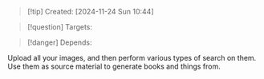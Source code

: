 
>[!tip] Created: [2024-11-24 Sun 10:44]

>[!question] Targets: 

>[!danger] Depends: 

Upload all your images, and then perform various types of search on them.
Use them as source material to generate books and things from.